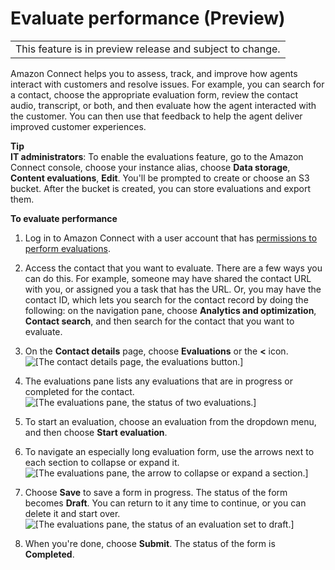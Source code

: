 # Evaluate performance \(Preview\)<a name="evaluations"></a>


|  | 
| --- |
| This feature is in preview release and subject to change\.  | 

Amazon Connect helps you to assess, track, and improve how agents interact with customers and resolve issues\. For example, you can search for a contact, choose the appropriate evaluation form, review the contact audio, transcript, or both, and then evaluate how the agent interacted with the customer\. You can then use that feedback to help the agent deliver improved customer experiences\.

**Tip**  
**IT administrators**: To enable the evaluations feature, go to the Amazon Connect console, choose your instance alias, choose **Data storage**, **Content evaluations**, **Edit**\. You'll be prompted to create or choose an S3 bucket\. After the bucket is created, you can store evaluations and export them\.

**To evaluate performance**

1. Log in to Amazon Connect with a user account that has [permissions to perform evaluations](evaluation-forms-permissions.md)\. 

1. Access the contact that you want to evaluate\. There are a few ways you can do this\. For example, someone may have shared the contact URL with you, or assigned you a task that has the URL\. Or, you may have the contact ID, which lets you search for the contact record by doing the following: on the navigation pane, choose **Analytics and optimization**, **Contact search**, and then search for the contact that you want to evaluate\.

1. On the **Contact details** page, choose **Evaluations** or the **<** icon\.  
![\[The contact details page, the evaluations button.\]](http://docs.aws.amazon.com/connect/latest/adminguide/images/evaluationforms-evaluatebutton.png)

1. The evaluations pane lists any evaluations that are in progress or completed for the contact\.  
![\[The evaluations pane, the status of two evaluations.\]](http://docs.aws.amazon.com/connect/latest/adminguide/images/evaluationforms-startevaluation.png)

1. To start an evaluation, choose an evaluation from the dropdown menu, and then choose **Start evaluation**\.

1. To navigate an especially long evaluation form, use the arrows next to each section to collapse or expand it\.   
![\[The evaluations pane, the arrow to collapse or expand a section.\]](http://docs.aws.amazon.com/connect/latest/adminguide/images/evaluationforms-exampleevaluation.png)

1. Choose **Save** to save a form in progress\. The status of the form becomes **Draft**\. You can return to it any time to continue, or you can delete it and start over\.  
![\[The evaluations pane, the status of an evaluation set to draft.\]](http://docs.aws.amazon.com/connect/latest/adminguide/images/evaluationforms-draft.png)

1. When you're done, choose **Submit**\. The status of the form is **Completed**\.